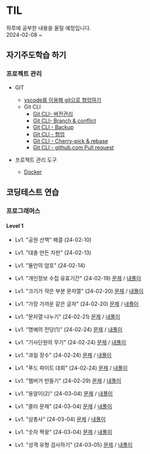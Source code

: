 # TIL
하루에 공부한 내용을 올릴 예정입니다.  
2024-02-08 ~  

## 자기주도학습 하기  

### 프로젝트 관리  
* GIT    
    * [vscode를 이용해 git으로 협업하기](https://github.com/dongyeoppp/TIL/blob/main/vscode_git/git_CLI_versionControl.md)  
    * Git CLI
        * [Git CLI- 버전관리](https://github.com/dongyeoppp/TIL/blob/main/vscode_git/Git1.md)
        * [Git CLI- Branch & conflict](https://github.com/dongyeoppp/TIL/blob/main/vscode_git/git_CLI_Branch_Conflict.md)  
        * [Git CLI - Backup](https://github.com/dongyeoppp/TIL/blob/main/vscode_git/git_CLI_Backup.md)
        * [Git CLI - 협업](https://github.com/dongyeoppp/TIL/blob/main/vscode_git/git_CLI_collaboration.md)
        * [Git CLI - Cherry-pick & rebase](https://github.com/dongyeoppp/TIL/blob/main/vscode_git/git_CLI_Cherry_pick.md)
        * [Git CLI - github.com Pull request](https://github.com/dongyeoppp/TIL/blob/main/vscode_git/git_CLI_Pullrequest.md)  

* 프로젝트 관리 도구  
    * [Docker](https://github.com/dongyeoppp/TIL/blob/main/%ED%94%84%EB%A1%9C%EC%A0%9D%ED%8A%B8%EA%B4%80%EB%A6%AC%EB%8F%84%EA%B5%AC/Docker.md)  

## 코딩테스트 연습  
### 프로그래머스
#### Level 1     
* Lv1. "공원 산책" 해결  (24-02-10)  
* Lv1. "대충 만든 자판" (24-02-13)  
* Lv1. "둘만의 암호" (24-02-14)  

* Lv1. "개인정보 수집 유효기간" (24-02-19) [문제](https://school.programmers.co.kr/learn/courses/30/lessons/150370) / [내풀이](https://github.com/dongyeoppp/TIL/blob/main/coding_prac/programmers/day_1.md)

* Lv1. "크기가 작은 부분 문자열" (24-02-20) [문제](https://school.programmers.co.kr/learn/courses/30/lessons/147355) / [내풀이](https://github.com/dongyeoppp/TIL/blob/main/coding_prac/programmers/Level%201/240220.md)  

* Lv1. "가장 가까운 같은 글자" (24-02-20) [문제](https://school.programmers.co.kr/learn/courses/30/lessons/142086) / [내풀이](https://github.com/dongyeoppp/TIL/blob/main/coding_prac/programmers/Level%201/240220_1.md)

* Lv1. "문자열 나누기" (24-02-21) [문제](https://school.programmers.co.kr/learn/courses/30/lessons/140108) / [내풀이](https://github.com/dongyeoppp/TIL/blob/main/coding_prac/programmers/Level%201/240221.md)  

* Lv1. "명예의 전당(1)" (24-02-24) [문제](https://school.programmers.co.kr/learn/courses/30/lessons/138477) / [내풀이](https://github.com/dongyeoppp/TIL/blob/main/coding_prac/programmers/Level%201/240224.md)  

* Lv1. "기사단원의 무기" (24-02-24) [문제](https://school.programmers.co.kr/learn/courses/30/lessons/136798) / [내풀이](https://github.com/dongyeoppp/TIL/blob/main/coding_prac/programmers/Level%201/240224_1.md)  

* Lv1. "과일 장수" (24-02-24) [문제](https://school.programmers.co.kr/learn/courses/30/lessons/135808) / [내풀이](https://github.com/dongyeoppp/TIL/blob/main/coding_prac/programmers/Level%201/240224_2.md)  

* Lv1. "푸드 파이트 대회" (24-02-24) [문제](https://school.programmers.co.kr/learn/courses/30/lessons/134240) / [내풀이](https://github.com/dongyeoppp/TIL/blob/main/coding_prac/programmers/Level%201/240224_3.md)  

* Lv1. "햄버거 만들기" (24-02-29) [문제](https://school.programmers.co.kr/learn/courses/30/lessons/133502) / [내풀이](https://github.com/dongyeoppp/TIL/blob/main/coding_prac/programmers/Level%201/240229.md)  

* Lv1. "옹알이(2)" (24-03-04) [문제](https://school.programmers.co.kr/learn/courses/30/lessons/133499) / [내풀이](https://github.com/dongyeoppp/TIL/blob/main/coding_prac/programmers/Level%201/240304.md)  

* Lv1. "콜라 문제" (24-03-04) [문제](https://school.programmers.co.kr/learn/courses/30/lessons/132267) / [내풀이](https://github.com/dongyeoppp/TIL/blob/main/coding_prac/programmers/Level%201/240304_1.md)  

* Lv1. "삼총사" (24-03-04) [문제](https://school.programmers.co.kr/learn/courses/30/lessons/131705) / [내풀이](https://github.com/dongyeoppp/TIL/blob/main/coding_prac/programmers/Level%201/240304_2.md)  

* Lv1. "숫자 짝꿍" (24-03-04) [문제](https://school.programmers.co.kr/learn/courses/30/lessons/131128) / [내풀이](https://github.com/dongyeoppp/TIL/blob/main/coding_prac/programmers/Level%201/240304_3.md)  

* Lv1. "성격 유형 검사하기" (24-03-05) [문제](https://school.programmers.co.kr/learn/courses/30/lessons/118666) / [내풀이](https://github.com/dongyeoppp/TIL/blob/main/coding_prac/programmers/Level%201/240305.md)



